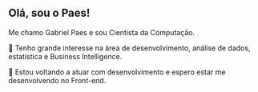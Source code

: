 ## Olá, sou o Paes!
Me chamo Gabriel Paes e sou Cientista da Computação. 

 🔹 Tenho grande interesse na área de desenvolvimento, análise de dados, estatística e Business Intelligence.

 🔹 Estou voltando a atuar com desenvolvimento e espero estar me desenvolvendo no Front-end.
